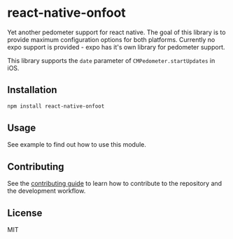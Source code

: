 # react-native-onfoot

Yet another pedometer support for react native.
The goal of this library is to provide maximum configuration options for both platforms.
Currently no expo support is provided - expo has it's own library for pedometer support.

This library supports the `date` parameter of `CMPedometer.startUpdates` in iOS.


## Installation

```sh
npm install react-native-onfoot
```

## Usage

See example to find out how to use this module.

## Contributing

See the [contributing guide](CONTRIBUTING.md) to learn how to contribute to the repository and the development workflow.

## License

MIT
